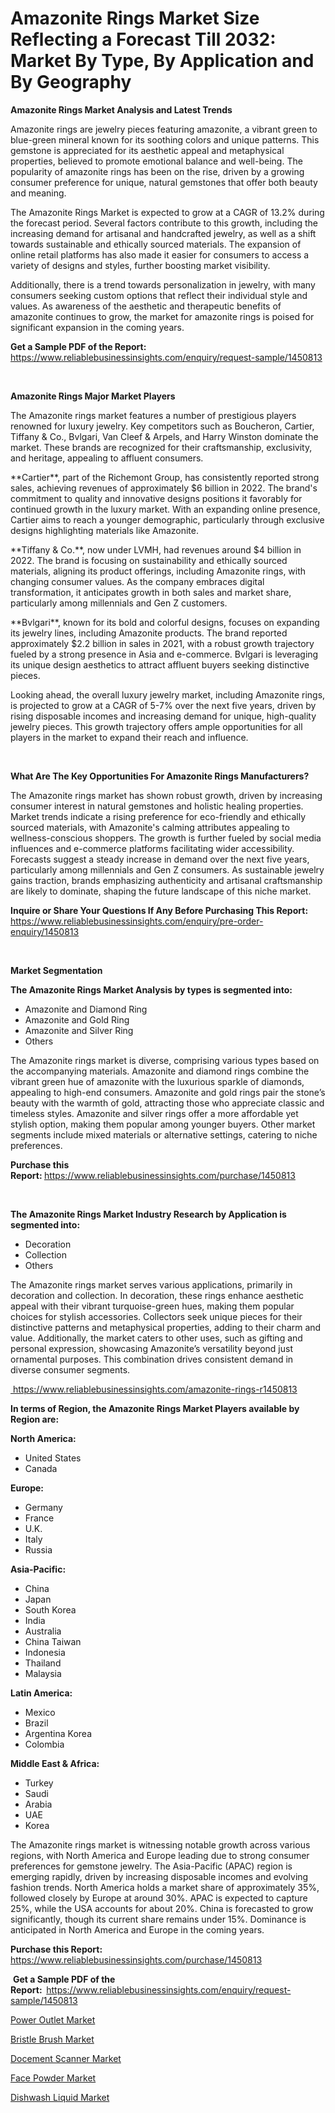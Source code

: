 <p><h1>Amazonite Rings Market Size Reflecting a Forecast Till 2032: Market By Type, By Application and By Geography</h1></p><p><strong>Amazonite Rings Market Analysis and Latest Trends</strong></p>
<p><p>Amazonite rings are jewelry pieces featuring amazonite, a vibrant green to blue-green mineral known for its soothing colors and unique patterns. This gemstone is appreciated for its aesthetic appeal and metaphysical properties, believed to promote emotional balance and well-being. The popularity of amazonite rings has been on the rise, driven by a growing consumer preference for unique, natural gemstones that offer both beauty and meaning.</p><p>The Amazonite Rings Market is expected to grow at a CAGR of 13.2% during the forecast period. Several factors contribute to this growth, including the increasing demand for artisanal and handcrafted jewelry, as well as a shift towards sustainable and ethically sourced materials. The expansion of online retail platforms has also made it easier for consumers to access a variety of designs and styles, further boosting market visibility.</p><p>Additionally, there is a trend towards personalization in jewelry, with many consumers seeking custom options that reflect their individual style and values. As awareness of the aesthetic and therapeutic benefits of amazonite continues to grow, the market for amazonite rings is poised for significant expansion in the coming years.</p></p>
<p><strong>Get a Sample PDF of the Report:&nbsp;</strong> <a href="https://www.reliablebusinessinsights.com/enquiry/request-sample/1450813?utm_campaign=950&utm_medium=2&utm_source=Github&utm_content=ia&utm_term=08022025&utm_id=amazonite-rings">https://www.reliablebusinessinsights.com/enquiry/request-sample/1450813</a></p>
<p>&nbsp;</p>
<p><strong>Amazonite Rings Major Market Players</strong></p>
<p><p>The Amazonite rings market features a number of prestigious players renowned for luxury jewelry. Key competitors such as Boucheron, Cartier, Tiffany & Co., Bvlgari, Van Cleef & Arpels, and Harry Winston dominate the market. These brands are recognized for their craftsmanship, exclusivity, and heritage, appealing to affluent consumers.</p><p>**Cartier**, part of the Richemont Group, has consistently reported strong sales, achieving revenues of approximately $6 billion in 2022. The brand's commitment to quality and innovative designs positions it favorably for continued growth in the luxury market. With an expanding online presence, Cartier aims to reach a younger demographic, particularly through exclusive designs highlighting materials like Amazonite.</p><p>**Tiffany & Co.**, now under LVMH, had revenues around $4 billion in 2022. The brand is focusing on sustainability and ethically sourced materials, aligning its product offerings, including Amazonite rings, with changing consumer values. As the company embraces digital transformation, it anticipates growth in both sales and market share, particularly among millennials and Gen Z customers.</p><p>**Bvlgari**, known for its bold and colorful designs, focuses on expanding its jewelry lines, including Amazonite products. The brand reported approximately $2.2 billion in sales in 2021, with a robust growth trajectory fueled by a strong presence in Asia and e-commerce. Bvlgari is leveraging its unique design aesthetics to attract affluent buyers seeking distinctive pieces.</p><p>Looking ahead, the overall luxury jewelry market, including Amazonite rings, is projected to grow at a CAGR of 5-7% over the next five years, driven by rising disposable incomes and increasing demand for unique, high-quality jewelry pieces. This growth trajectory offers ample opportunities for all players in the market to expand their reach and influence.</p></p>
<p>&nbsp;</p>
<p><strong>What Are The Key Opportunities For Amazonite Rings Manufacturers?</strong></p>
<p><p>The Amazonite rings market has shown robust growth, driven by increasing consumer interest in natural gemstones and holistic healing properties. Market trends indicate a rising preference for eco-friendly and ethically sourced materials, with Amazonite's calming attributes appealing to wellness-conscious shoppers. The growth is further fueled by social media influences and e-commerce platforms facilitating wider accessibility. Forecasts suggest a steady increase in demand over the next five years, particularly among millennials and Gen Z consumers. As sustainable jewelry gains traction, brands emphasizing authenticity and artisanal craftsmanship are likely to dominate, shaping the future landscape of this niche market.</p></p>
<p><strong>Inquire or Share Your Questions If Any Before Purchasing This Report:</strong> <a href="https://www.reliablebusinessinsights.com/enquiry/pre-order-enquiry/1450813?utm_campaign=950&utm_medium=2&utm_source=Github&utm_content=ia&utm_term=08022025&utm_id=amazonite-rings">https://www.reliablebusinessinsights.com/enquiry/pre-order-enquiry/1450813</a></p>
<p>&nbsp;</p>
<p><strong>Market Segmentation</strong></p>
<p><strong>The Amazonite Rings Market Analysis by types is segmented into:</strong></p>
<p><ul><li>Amazonite and Diamond Ring</li><li>Amazonite and Gold Ring</li><li>Amazonite and Silver Ring</li><li>Others</li></ul></p>
<p><p>The Amazonite rings market is diverse, comprising various types based on the accompanying materials. Amazonite and diamond rings combine the vibrant green hue of amazonite with the luxurious sparkle of diamonds, appealing to high-end consumers. Amazonite and gold rings pair the stone’s beauty with the warmth of gold, attracting those who appreciate classic and timeless styles. Amazonite and silver rings offer a more affordable yet stylish option, making them popular among younger buyers. Other market segments include mixed materials or alternative settings, catering to niche preferences.</p></p>
<p><strong>Purchase this Report:&nbsp;</strong><a href="https://www.reliablebusinessinsights.com/purchase/1450813?utm_campaign=950&utm_medium=2&utm_source=Github&utm_content=ia&utm_term=08022025&utm_id=amazonite-rings">https://www.reliablebusinessinsights.com/purchase/1450813</a></p>
<p>&nbsp;</p>
<p><strong>The Amazonite Rings Market Industry Research by Application is segmented into:</strong></p>
<p><ul><li>Decoration</li><li>Collection</li><li>Others</li></ul></p>
<p><p>The Amazonite rings market serves various applications, primarily in decoration and collection. In decoration, these rings enhance aesthetic appeal with their vibrant turquoise-green hues, making them popular choices for stylish accessories. Collectors seek unique pieces for their distinctive patterns and metaphysical properties, adding to their charm and value. Additionally, the market caters to other uses, such as gifting and personal expression, showcasing Amazonite’s versatility beyond just ornamental purposes. This combination drives consistent demand in diverse consumer segments.</p></p>
<p><a href="https://www.reliablebusinessinsights.com/amazonite-rings-r1450813?utm_campaign=950&utm_medium=2&utm_source=Github&utm_content=ia&utm_term=08022025&utm_id=amazonite-rings">&nbsp;https://www.reliablebusinessinsights.com/amazonite-rings-r1450813</a></p>
<p><strong>In terms of Region, the Amazonite Rings Market Players available by Region are:</strong></p>
<p>
    <p> <strong> North America: </strong>
        <ul>
            <li>United States</li>
            <li>Canada</li>
        </ul>
        </p> 
    <p> <strong> Europe: </strong>
        <ul>
            <li>Germany</li>
            <li>France</li>
            <li>U.K.</li>
            <li>Italy</li>
            <li>Russia</li>
        </ul>
        </p> 
    <p> <strong> Asia-Pacific: </strong>
        <ul>
            <li>China</li>
            <li>Japan</li>
            <li>South Korea</li>
            <li>India</li>
            <li>Australia</li>
            <li>China Taiwan</li>
            <li>Indonesia</li>
            <li>Thailand</li>
            <li>Malaysia</li>
        </ul>
        </p> 
    <p> <strong> Latin America: </strong>
        <ul>
            <li>Mexico</li>
            <li>Brazil</li>
            <li>Argentina Korea</li>
            <li>Colombia</li>
        </ul>
        </p> 
    <p> <strong> Middle East & Africa: </strong>
        <ul>
            <li>Turkey</li>
            <li>Saudi</li>
            <li>Arabia</li>
            <li>UAE</li>
            <li>Korea</li>
        </ul>
    </p>
    </p>
<p><p>The Amazonite rings market is witnessing notable growth across various regions, with North America and Europe leading due to strong consumer preferences for gemstone jewelry. The Asia-Pacific (APAC) region is emerging rapidly, driven by increasing disposable incomes and evolving fashion trends. North America holds a market share of approximately 35%, followed closely by Europe at around 30%. APAC is expected to capture 25%, while the USA accounts for about 20%. China is forecasted to grow significantly, though its current share remains under 15%. Dominance is anticipated in North America and Europe in the coming years.</p></p>
<p><strong>Purchase this Report: </strong><a href="https://www.reliablebusinessinsights.com/purchase/1450813?utm_campaign=950&utm_medium=2&utm_source=Github&utm_content=ia&utm_term=08022025&utm_id=amazonite-rings">https://www.reliablebusinessinsights.com/purchase/1450813</a></p>
<p>&nbsp;<strong>Get a Sample PDF of the Report:&nbsp;&nbsp;</strong><a href="https://www.reliablebusinessinsights.com/enquiry/request-sample/1450813?utm_campaign=950&utm_medium=2&utm_source=Github&utm_content=ia&utm_term=08022025&utm_id=amazonite-rings">https://www.reliablebusinessinsights.com/enquiry/request-sample/1450813</a></p>
<p><strong></strong></p>
<p><p><a href="https://github.com/hedbomkrahe/Market-Research-Report-List-1/blob/main/power-outlet-market.md?utm_campaign=950&utm_medium=2&utm_source=Github&utm_content=ia&utm_term=08022025&utm_id=amazonite-rings">Power Outlet Market</a></p><p><a href="https://github.com/lateshab69/Market-Research-Report-List-1/blob/main/bristle-brush-market.md?utm_campaign=950&utm_medium=2&utm_source=Github&utm_content=ia&utm_term=08022025&utm_id=amazonite-rings">Bristle Brush Market</a></p><p><a href="https://github.com/nkbaroga/Market-Research-Report-List-1/blob/main/docement-scanner-market.md?utm_campaign=950&utm_medium=2&utm_source=Github&utm_content=ia&utm_term=08022025&utm_id=amazonite-rings">Docement Scanner Market</a></p><p><a href="https://github.com/chongseney974/Market-Research-Report-List-1/blob/main/face-powder-market.md?utm_campaign=950&utm_medium=2&utm_source=Github&utm_content=ia&utm_term=08022025&utm_id=amazonite-rings">Face Powder Market</a></p><p><a href="https://github.com/elvutedipela/Market-Research-Report-List-1/blob/main/dishwash-liquid-market.md?utm_campaign=950&utm_medium=2&utm_source=Github&utm_content=ia&utm_term=08022025&utm_id=amazonite-rings">Dishwash Liquid Market</a></p></p>